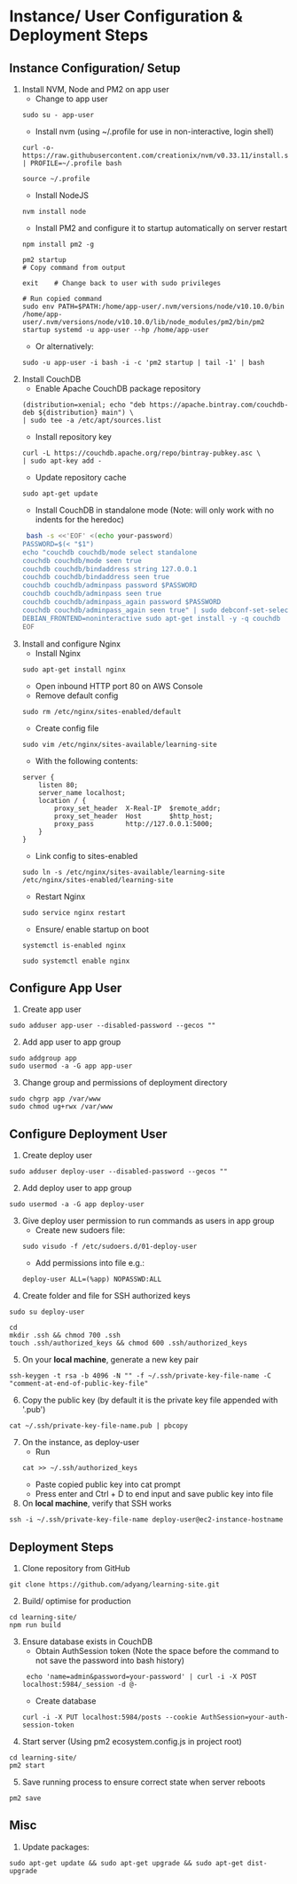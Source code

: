# Instance/ User Configuration & Deployment Steps

## Instance Configuration/ Setup
1. Install NVM, Node and PM2 on app user
    - Change to app user
    ```
    sudo su - app-user
    ```
    - Install nvm (using ~/.profile for use in non-interactive, login shell)
    ```
    curl -o- https://raw.githubusercontent.com/creationix/nvm/v0.33.11/install.sh | PROFILE=~/.profile bash

    source ~/.profile
    ```
    - Install NodeJS
    ```
    nvm install node
    ```
    - Install PM2 and configure it to startup automatically on server restart
    ```
    npm install pm2 -g

    pm2 startup
    # Copy command from output

    exit    # Change back to user with sudo privileges

    # Run copied command
    sudo env PATH=$PATH:/home/app-user/.nvm/versions/node/v10.10.0/bin /home/app-user/.nvm/versions/node/v10.10.0/lib/node_modules/pm2/bin/pm2 startup systemd -u app-user --hp /home/app-user
    ```
    - Or alternatively:
    ```
    sudo -u app-user -i bash -i -c 'pm2 startup | tail -1' | bash
    ```
2. Install CouchDB
    - Enable Apache CouchDB package repository
    ```
    (distribution=xenial; echo "deb https://apache.bintray.com/couchdb-deb ${distribution} main") \
    | sudo tee -a /etc/apt/sources.list
    ```
    -  Install repository key
    ```
    curl -L https://couchdb.apache.org/repo/bintray-pubkey.asc \
    | sudo apt-key add -
    ```
    - Update repository cache
    ```
    sudo apt-get update
    ```
    - Install CouchDB in standalone mode (Note: will only work with no indents for the heredoc)
    ```bash
     bash -s <<'EOF' <(echo your-password)
    PASSWORD=$(< "$1")
    echo "couchdb couchdb/mode select standalone
    couchdb couchdb/mode seen true
    couchdb couchdb/bindaddress string 127.0.0.1
    couchdb couchdb/bindaddress seen true
    couchdb couchdb/adminpass password $PASSWORD
    couchdb couchdb/adminpass seen true
    couchdb couchdb/adminpass_again password $PASSWORD
    couchdb couchdb/adminpass_again seen true" | sudo debconf-set-selections
    DEBIAN_FRONTEND=noninteractive sudo apt-get install -y -q couchdb
    EOF
    ```
3. Install and configure Nginx
    - Install Nginx
    ```
    sudo apt-get install nginx
    ```
    - Open inbound HTTP port 80 on AWS Console
    - Remove default config
    ```
    sudo rm /etc/nginx/sites-enabled/default
    ```
    - Create config file
    ```
    sudo vim /etc/nginx/sites-available/learning-site 
    ```
    - With the following contents:
    ```
    server {
        listen 80;
        server_name localhost;
        location / {
            proxy_set_header  X-Real-IP  $remote_addr;
            proxy_set_header  Host       $http_host;
            proxy_pass        http://127.0.0.1:5000;
        }
    }
    ```
    - Link config to sites-enabled
    ```
    sudo ln -s /etc/nginx/sites-available/learning-site /etc/nginx/sites-enabled/learning-site
    ```
    - Restart Nginx
    ```
    sudo service nginx restart
    ```
    - Ensure/ enable startup on boot
    ```
    systemctl is-enabled nginx

    sudo systemctl enable nginx
    ```

## Configure App User
1. Create app user
```
sudo adduser app-user --disabled-password --gecos ""
```
2. Add app user to app group
```
sudo addgroup app
sudo usermod -a -G app app-user
```
3. Change group and permissions of deployment directory
```
sudo chgrp app /var/www
sudo chmod ug+rwx /var/www
```

## Configure Deployment User
1. Create deploy user
```
sudo adduser deploy-user --disabled-password --gecos ""
```
2. Add deploy user to app group
```
sudo usermod -a -G app deploy-user
```
3. Give deploy user permission to run commands as users in app group
    - Create new sudoers file:
    ```
    sudo visudo -f /etc/sudoers.d/01-deploy-user
    ```
    - Add permissions into file e.g.:
    ```
    deploy-user ALL=(%app) NOPASSWD:ALL
    ```
4. Create folder and file for SSH authorized keys
```
sudo su deploy-user

cd
mkdir .ssh && chmod 700 .ssh
touch .ssh/authorized_keys && chmod 600 .ssh/authorized_keys
```
5. On your **local machine**, generate a new key pair
```
ssh-keygen -t rsa -b 4096 -N "" -f ~/.ssh/private-key-file-name -C "comment-at-end-of-public-key-file"
```
6. Copy the public key (by default it is the private key file appended with '.pub')
```
cat ~/.ssh/private-key-file-name.pub | pbcopy
```
7. On the instance, as deploy-user
    - Run
    ```
    cat >> ~/.ssh/authorized_keys
    ```
    - Paste copied public key into cat prompt
    - Press enter and Ctrl + D to end input and save public key into file
8. On **local machine**, verify that SSH works
```
ssh -i ~/.ssh/private-key-file-name deploy-user@ec2-instance-hostname
```

## Deployment Steps
1. Clone repository from GitHub
``` 
git clone https://github.com/adyang/learning-site.git
```
2. Build/ optimise for production
```
cd learning-site/
npm run build
```
3. Ensure database exists in CouchDB
    - Obtain AuthSession token (Note the space before the command to not save the password into bash history)
    ```
     echo 'name=admin&password=your-password' | curl -i -X POST localhost:5984/_session -d @-
    ```
    - Create database
    ```
    curl -i -X PUT localhost:5984/posts --cookie AuthSession=your-auth-session-token
    ```
4. Start server (Using pm2 ecosystem.config.js in project root)
```
cd learning-site/
pm2 start
```
5. Save running process to ensure correct state when server reboots
```
pm2 save
```

## Misc
1. Update packages:
```
sudo apt-get update && sudo apt-get upgrade && sudo apt-get dist-upgrade
```